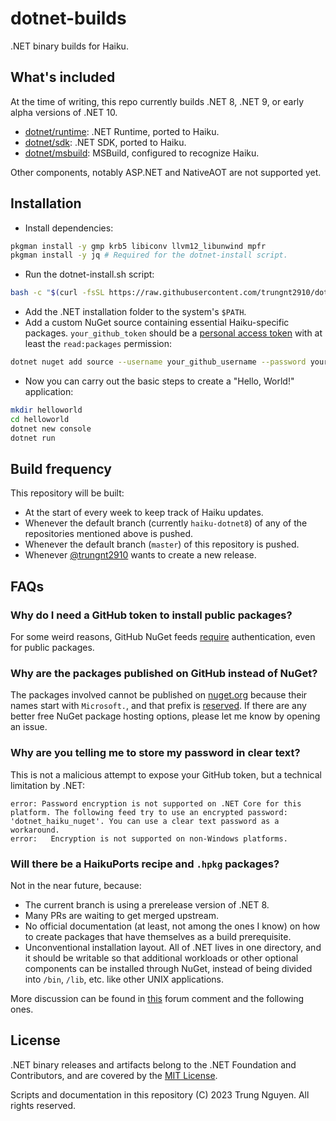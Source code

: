 # dotnet-builds

.NET binary builds for Haiku.

## What's included

At the time of writing, this repo currently builds .NET 8, .NET 9, or early alpha versions of
.NET 10.

- [dotnet/runtime](https://github.com/trungnt2910/dotnet-runtime): .NET Runtime, ported to Haiku.
- [dotnet/sdk](https://github.com/trungnt2910/dotnet-sdk): .NET SDK, ported to Haiku.
- [dotnet/msbuild](https://github.com/trungnt2910/dotnet-msbuild): MSBuild, configured to recognize Haiku.

Other components, notably ASP.NET and NativeAOT are not supported yet.

## Installation

- Install dependencies:
```sh
pkgman install -y gmp krb5 libiconv llvm12_libunwind mpfr
pkgman install -y jq # Required for the dotnet-install script.
```
- Run the dotnet-install.sh script:
```sh
bash -c "$(curl -fsSL https://raw.githubusercontent.com/trungnt2910/dotnet-builds/HEAD/dotnet-install.sh)" -- --install-dir /path/to/where/you/want/to/install/dotnet
```
- Add the .NET installation folder to the system's `$PATH`.
- Add a custom NuGet source containing essential Haiku-specific packages. `your_github_token` should be a [personal access token](https://docs.github.com/en/packages/working-with-a-github-packages-registry/working-with-the-nuget-registry#authenticating-to-github-packages) with at least the `read:packages` permission:
```sh
dotnet nuget add source --username your_github_username --password your_github_token --store-password-in-clear-text --name dotnet_haiku_nuget "https://nuget.pkg.github.com/trungnt2910/index.json"
```
- Now you can carry out the basic steps to create a "Hello, World!" application:
```sh
mkdir helloworld
cd helloworld
dotnet new console
dotnet run
```

## Build frequency

This repository will be built:
- At the start of every week to keep track of Haiku updates.
- Whenever the default branch (currently `haiku-dotnet8`) of any of the repositories mentioned above is pushed.
- Whenever the default branch (`master`) of this repository is pushed.
- Whenever [@trungnt2910](https://github.com/trungnt2910) wants to create a new release.

## FAQs

### Why do I need a GitHub token to install public packages?

For some weird reasons, GitHub NuGet feeds [require](https://docs.github.com/en/packages/working-with-a-github-packages-registry/working-with-the-nuget-registry#authenticating-to-github-packages) authentication, even for public packages.

### Why are the packages published on GitHub instead of NuGet?

The packages involved cannot be published on [nuget.org](https://nuget.org) because their names start with `Microsoft.`, and that prefix is [reserved](https://learn.microsoft.com/en-us/nuget/nuget-org/id-prefix-reservation). If there are any better free NuGet package hosting options, please let me know by opening an issue.

### Why are you telling me to store my password in clear text?

This is not a malicious attempt to expose your GitHub token, but a technical limitation by .NET:

```
error: Password encryption is not supported on .NET Core for this platform. The following feed try to use an encrypted password: 'dotnet_haiku_nuget'. You can use a clear text password as a workaround.
error:   Encryption is not supported on non-Windows platforms.
```

### Will there be a HaikuPorts recipe and `.hpkg` packages?

Not in the near future, because:
- The current branch is using a prerelease version of .NET 8.
- Many PRs are waiting to get merged upstream.
- No official documentation (at least, not among the ones I know) on how to create packages that have themselves as a build prerequisite.
- Unconventional installation layout. All of .NET lives in one directory, and it should be writable so that additional workloads or other optional components can be installed through NuGet, instead of being divided into `/bin`, `/lib`, etc. like other UNIX applications.

More discussion can be found in [this](https://discuss.haiku-os.org/t/gsoc-2023-net-port/13237/44) forum comment and the following ones.

## License

.NET binary releases and artifacts belong to the .NET Foundation and Contributors, and are covered by the [MIT License](https://github.com/dotnet/runtime/blob/main/LICENSE.TXT).

Scripts and documentation in this repository (C) 2023 Trung Nguyen. All rights reserved.
